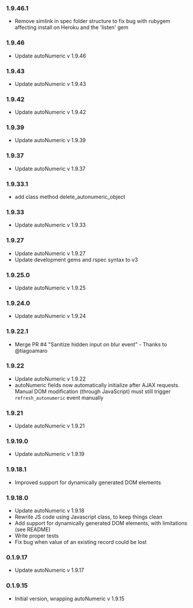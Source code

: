### 1.9.46.1

- Remove simlink in spec folder structure to fix bug with rubygem affecting install on Heroku and the 'listen' gem 

### 1.9.46

- Update autoNumeric v 1.9.46

### 1.9.43

- Update autoNumeric v 1.9.43

### 1.9.42

- Update autoNumeric v 1.9.42

### 1.9.39

- Update autoNumeric v 1.9.39

### 1.9.37

- Update autoNumeric v 1.9.37

### 1.9.33.1

- add class method delete_autonumeric_object

### 1.9.33

- Update autoNumeric v 1.9.33

### 1.9.27

- Update autoNumeric v 1.9.27
- Update development gems and rspec syntax to v3

### 1.9.25.0

- Update autoNumeric v 1.9.25

### 1.9.24.0

- Update autoNumeric v 1.9.24

### 1.9.22.1

- Merge PR #4 "Sanitize hidden input on blur event" - Thanks to @tiagoamaro

### 1.9.22

- Update autoNumeric v 1.9.22
- autoNumeric fields now automatically initialize after AJAX requests.
Manual DOM modification (through JavaScript) must still trigger `refresh_autonumeric` event manually

### 1.9.21

- Update autoNumeric v 1.9.21

### 1.9.19.0

- Update autoNumeric v 1.9.19

### 1.9.18.1

- Improved support for dynamically generated DOM elements

### 1.9.18.0

- Update autoNumeric v 1.9.18
- Rewrite JS code using Javascript class, to keep things clean
- Add support for dynamically generated DOM elements, with limitations (see README)
- Write proper tests
- Fix bug when value of an existing record could be lost

### 0.1.9.17

- Update autoNumeric v 1.9.17

### 0.1.9.15

- Initial version, wrapping autoNumeric v 1.9.15